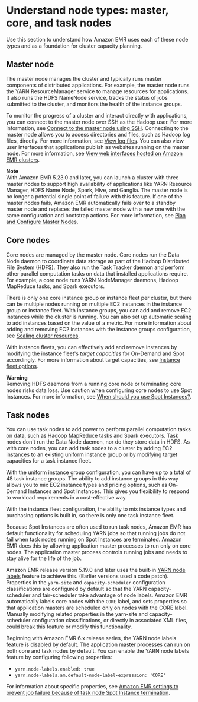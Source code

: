 # Understand node types: master, core, and task nodes<a name="emr-master-core-task-nodes"></a>

Use this section to understand how Amazon EMR uses each of these node types and as a foundation for cluster capacity planning\.

## Master node<a name="emr-plan-master"></a>

The master node manages the cluster and typically runs master components of distributed applications\. For example, the master node runs the YARN ResourceManager service to manage resources for applications\. It also runs the HDFS NameNode service, tracks the status of jobs submitted to the cluster, and monitors the health of the instance groups\.

To monitor the progress of a cluster and interact directly with applications, you can connect to the master node over SSH as the Hadoop user\. For more information, see [Connect to the master node using SSH](emr-connect-master-node-ssh.md)\. Connecting to the master node allows you to access directories and files, such as Hadoop log files, directly\. For more information, see [View log files](emr-manage-view-web-log-files.md)\. You can also view user interfaces that applications publish as websites running on the master node\. For more information, see [View web interfaces hosted on Amazon EMR clusters](emr-web-interfaces.md)\. 

**Note**  
With Amazon EMR 5\.23\.0 and later, you can launch a cluster with three master nodes to support high availability of applications like YARN Resource Manager, HDFS Name Node, Spark, Hive, and Ganglia\. The master node is no longer a potential single point of failure with this feature\. If one of the master nodes fails, Amazon EMR automatically fails over to a standby master node and replaces the failed master node with a new one with the same configuration and bootstrap actions\. For more information, see [Plan and Configure Master Nodes](https://docs.aws.amazon.com/emr/latest/ManagementGuide/emr-plan-ha.html)\.

## Core nodes<a name="emr-plan-core"></a>

Core nodes are managed by the master node\. Core nodes run the Data Node daemon to coordinate data storage as part of the Hadoop Distributed File System \(HDFS\)\. They also run the Task Tracker daemon and perform other parallel computation tasks on data that installed applications require\. For example, a core node runs YARN NodeManager daemons, Hadoop MapReduce tasks, and Spark executors\.

There is only one core instance group or instance fleet per cluster, but there can be multiple nodes running on multiple EC2 instances in the instance group or instance fleet\. With instance groups, you can add and remove EC2 instances while the cluster is running\. You can also set up automatic scaling to add instances based on the value of a metric\. For more information about adding and removing EC2 instances with the instance groups configuration, see [Scaling cluster resources](emr-scale-on-demand.md)\.

With instance fleets, you can effectively add and remove instances by modifying the instance fleet's *target capacities* for On\-Demand and Spot accordingly\. For more information about target capacities, see [Instance fleet options](emr-instance-fleet.md#emr-instance-fleet-options)\.

**Warning**  
Removing HDFS daemons from a running core node or terminating core nodes risks data loss\. Use caution when configuring core nodes to use Spot Instances\. For more information, see [When should you use Spot Instances?](emr-plan-instances-guidelines.md#emr-plan-spot-instances)\.

## Task nodes<a name="emr-plan-task"></a>

You can use task nodes to add power to perform parallel computation tasks on data, such as Hadoop MapReduce tasks and Spark executors\. Task nodes don't run the Data Node daemon, nor do they store data in HDFS\. As with core nodes, you can add task nodes to a cluster by adding EC2 instances to an existing uniform instance group or by modifying target capacities for a task instance fleet\.

With the uniform instance group configuration, you can have up to a total of 48 task instance groups\. The ability to add instance groups in this way allows you to mix EC2 instance types and pricing options, such as On\-Demand Instances and Spot Instances\. This gives you flexibility to respond to workload requirements in a cost\-effective way\.

With the instance fleet configuration, the ability to mix instance types and purchasing options is built in, so there is only one task instance fleet\.

Because Spot Instances are often used to run task nodes, Amazon EMR has default functionality for scheduling YARN jobs so that running jobs do not fail when task nodes running on Spot Instances are terminated\. Amazon EMR does this by allowing application master processes to run only on core nodes\. The application master process controls running jobs and needs to stay alive for the life of the job\.

Amazon EMR release version 5\.19\.0 and later uses the built\-in [YARN node labels](https://hadoop.apache.org/docs/current/hadoop-yarn/hadoop-yarn-site/NodeLabel.html) feature to achieve this\. \(Earlier versions used a code patch\)\. Properties in the `yarn-site` and `capacity-scheduler` configuration classifications are configured by default so that the YARN capacity\-scheduler and fair\-scheduler take advantage of node labels\. Amazon EMR automatically labels core nodes with the `CORE` label, and sets properties so that application masters are scheduled only on nodes with the CORE label\. Manually modifying related properties in the yarn\-site and capacity\-scheduler configuration classifications, or directly in associated XML files, could break this feature or modify this functionality\.

Beginning with Amazon EMR 6\.x release series, the YARN node labels feature is disabled by default\. The application master processes can run on both core and task nodes by default\. You can enable the YARN node labels feature by configuring following properties: 
+ `yarn.node-labels.enabled: true`
+ `yarn.node-labels.am.default-node-label-expression: 'CORE'`

For information about specific properties, see [Amazon EMR settings to prevent job failure because of task node Spot Instance termination](emr-plan-instances-guidelines.md#emr-plan-spot-YARN)\.
